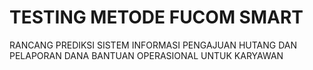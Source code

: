 # TESTING METODE FUCOM SMART
RANCANG PREDIKSI SISTEM INFORMASI PENGAJUAN HUTANG DAN PELAPORAN DANA BANTUAN OPERASIONAL UNTUK KARYAWAN
